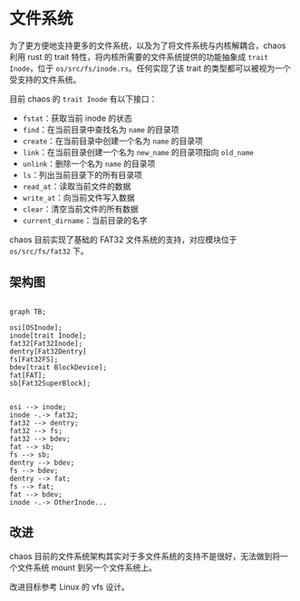 # 文件系统

为了更方便地支持更多的文件系统，以及为了将文件系统与内核解耦合，chaos 利用 rust 的 trait 特性，将内核所需要的文件系统提供的功能抽象成 `trait Inode`，位于 `os/src/fs/inode.rs`。任何实现了该 trait 的类型都可以被视为一个受支持的文件系统。

目前 chaos 的 `trait Inode` 有以下接口：

- `fstat`：获取当前 inode 的状态
- `find`：在当前目录中查找名为 `name` 的目录项
- `create`：在当前目录中创建一个名为 `name` 的目录项
- `link`：在当前目录创建一个名为 `new_name` 的目录项指向 `old_name`
- `unlink`：删除一个名为 `name` 的目录项
- `ls`：列出当前目录下的所有目录项
- `read_at`：读取当前文件的数据
- `write_at`：向当前文件写入数据
- `clear`：清空当前文件的所有数据
- `current_dirname`：当前目录的名字

chaos 目前实现了基础的 FAT32 文件系统的支持，对应模块位于 `os/src/fs/fat32` 下。

## 架构图

```mermaid

graph TB;

osi[OSInode];
inode[trait Inode];
fat32[Fat32Inode];
dentry[Fat32Dentry]
fs[Fat32FS];
bdev[trait BlockDevice];
fat[FAT];
sb[Fat32SuperBlock];


osi --> inode;
inode -.-> fat32;
fat32 --> dentry;
fat32 --> fs;
fat32 --> bdev;
fat --> sb;
fs --> sb;
dentry --> bdev;
fs --> bdev;
dentry --> fat;
fs --> fat;
fat --> bdev;
inode -.-> OtherInode...

```

## 改进

chaos 目前的文件系统架构其实对于多文件系统的支持不是很好，无法做到将一个文件系统 mount 到另一个文件系统上。

改进目标参考 Linux 的 vfs 设计。